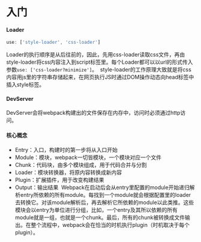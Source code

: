 # 入门

#### Loader
```js
use: ['style-loader', 'css-loader']
```
Loader的执行顺序是从后往前的，因此，先用css-loader读取css文件，再由style-loader将css内容注入到script标签里。每个Loader都可以以url的形式传入参数`use: ['css-loader?minimize']`。
﻿
style-loader的工作原理大致就是将css内容用js里的字符串存储起来，在网页执行JS时通过DOM操作动态向head标签中插入style标签。
﻿
#### DevServer
DevServer会将webpack构建出的文件保存在内存中，访问时必须通过http访问。
﻿
#### 核心概念
* Entry：入口，构建时的第一步将从入口开始
* Module：模块，webpack一切皆模块，一个模块对应一个文件
* Chunk：代码块，由多个模块组成，用于代码合并与分割
* Loader：模块转换器，将原内容转换成新内容
* Plugin：扩展插件，用于改变构建结果
* Output：输出结果
﻿
Webpack在启动后会从entry里配置的module开始递归解析entry所依赖的所有module。每找到一个module就会根据配置里的loader去转换它。对该module解析后，再去解析它所依赖的module以此类推。这些模块会以entry为单位进行分组，比如，一个entry及其所以依赖的所有module就是一组，也就是一个chunk。最后，所有的chunk被转换成文件输出。在整个流程中，webpack会在恰当的时机执行plugin（时机取决于每个plugin）。